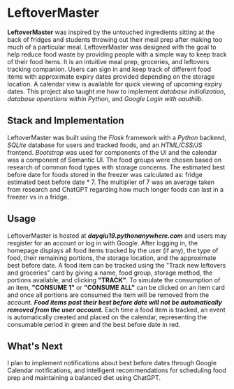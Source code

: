 # LeftoverMaster
**LeftoverMaster** was inspired by the untouched ingredients sitting at the back of fridges and students throwing out their meal prep after making too much of a particular meal. LeftoverMaster was designed with the goal to help reduce food waste by providing people with a simple way to keep track of their food items. It is an intuitive meal prep, groceries, and leftovers tracking companion. Users can sign in and keep track of different food items with approximate expiry dates provided depending on the storage location. A calendar view is available for quick viewing of upcoming expiry dates. This project also taught me how to implement *database initialization*, *database operations within Python*, and *Google Login with oauthlib*.

## Stack and Implementation
LeftoverMaster was built using the *Flask* framework with a *Python* backend, *SQLite* database for users and tracked foods, and an *HTML/CSS/JS* frontend. *Bootstrap* was used for components of the UI and the calendar was a component of Semantic UI. The food groups were chosen based on research of common food types with storage concerns. The estimated best before date for foods stored in the freezer was calculated as: fridge estimated best before date * 7. The multiplier of 7 was an average taken from research and ChatGPT regarding how much longer foods can last in a freezer vs in a fridge.

## Usage
LeftoverMaster is hosted at ***dayqiu19.pythonanywhere.com*** and users may resgister for an account or log in with Google. After logging in, the homepage displays all food items tracked by the user (if any), the type of food, their remaining portions, the storage location, and the approximate best before date. A food item can be tracked using the "Track new leftovers and groceries" card by giving a name, food group, storage method, the portions available, and clicking **"TRACK"**. To simulate the consumption of an item, **"CONSUME 1"** or **"CONSUME ALL"** can be clicked on an item card and once all portions are consumed the item will be removed from the account. ***Food items past their best before date will not be automatically removed from the user account.*** Each time a food item is tracked, an event is automatically created and placed on the calendar, representing the consumable period in green and the best before date in red.

## What's Next
I plan to implement notifications about best before dates through Google Calendar notifications, and intelligent recommendations for scheduling food prep and maintaining a balanced diet using ChatGPT.